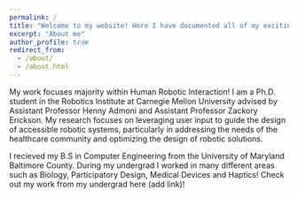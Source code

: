 ```yaml
---
permalink: /
title: "Welcome to my website! Here I have documented all of my exciting research in Robotics"
excerpt: "About me"
author_profile: true
redirect_from: 
  - /about/
  - /about.html
---
```




My work focuses majority within Human Robotic Interaction! I am a Ph.D. student in the Robotics Institute at Carnegie Mellon University advised by Assistant Professor Henny Admoni and Assistant Professor Zackory Erickson. My research focuses on leveraging user input to guide the design of accessible robotic systems, particularly in addressing the needs of the healthcare community and optimizing the design of robotic solutions. 

I recieved my B.S in Computer Engineering from the University of Maryland Baltimore County. During my undergrad I worked in many different areas such as Biology, Participatory Design, Medical Devices and Haptics! Check out my work from my undergrad here (add link)! 






